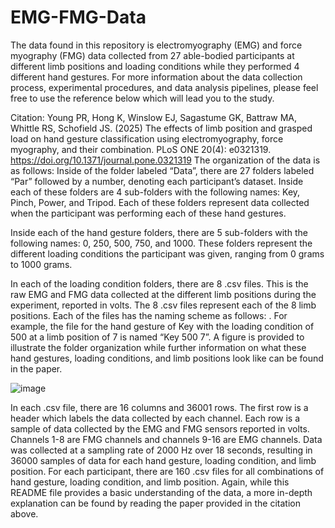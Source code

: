 # EMG-FMG-Data
The data found in this repository is electromyography (EMG) and force myography (FMG) data collected from 27 able-bodied participants at different limb positions and loading conditions while they performed 4 different hand gestures. For more information about the data collection process, experimental procedures, and data analysis pipelines, please feel free to use the reference below which will lead you to the study.  

Citation: Young PR, Hong K, Winslow EJ, Sagastume GK, Battraw MA, Whittle RS, Schofield JS. (2025) The effects of limb position and grasped load on hand gesture classification using electromyography, force myography, and their combination. PLoS ONE 20(4): e0321319. https://doi.org/10.1371/journal.pone.0321319
The organization of the data is as follows: Inside of the folder labeled “Data”, there are 27 folders labeled “Par” followed by a number, denoting each participant’s dataset. Inside each of these folders are 4 sub-folders with the following names: Key, Pinch, Power, and Tripod. Each of these folders represent data collected when the participant was performing each of these hand gestures. 

Inside each of the hand gesture folders, there are 5 sub-folders with the following names: 0, 250, 500, 750, and 1000. These folders represent the different loading conditions the participant was given, ranging from 0 grams to 1000 grams. 

In each of the loading condition folders, there are 8 .csv files. This is the raw EMG and FMG data collected at the different limb positions during the experiment, reported in volts. The 8 .csv files represent each of the 8 limb positions. Each of the files has the naming scheme as follows: <Hand Gesture> <Loading Condition> <Limb Position>. For example, the file for the hand gesture of Key with the loading condition of 500 at a limb position of 7 is named “Key 500 7”. A figure is provided to illustrate the folder organization while further information on what these hand gestures, loading conditions, and limb positions look like can be found in the paper.

![image](https://github.com/user-attachments/assets/ab373f9b-390a-4424-9392-daaf173cc3dc)

In each .csv file, there are 16 columns and 36001 rows. The first row is a header which labels the data collected by each channel. Each row is a sample of data collected by the EMG and FMG sensors reported in volts. Channels 1-8 are FMG channels and channels 9-16 are EMG channels. Data was collected at a sampling rate of 2000 Hz over 18 seconds, resulting in 36000 samples of data for each hand gesture, loading condition, and limb position. For each participant, there are 160 .csv files for all combinations of hand gesture, loading condition, and limb position. Again, while this README file provides a basic understanding of the data, a more in-depth explanation can be found by reading the paper provided in the citation above.

